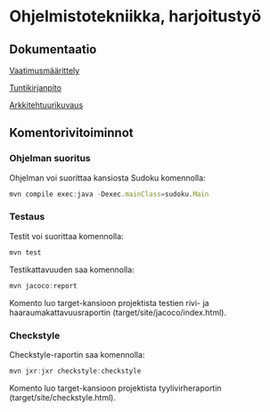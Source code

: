 # Ohjelmistotekniikka, harjoitustyö


## Dokumentaatio

[Vaatimusmäärittely](https://github.com/sareetta/ot-harjoitustyo/blob/master/dokumentaatio/vaatimusmäärittely.md)

[Tuntikirjanpito](https://github.com/sareetta/ot-harjoitustyo/blob/master/dokumentaatio/tuntikirjanpito.md)

[Arkkitehtuurikuvaus](https://github.com/sareetta/ot-harjoitustyo/blob/master/dokumentaatio/arkkitehtuuri.md)

## Komentorivitoiminnot

### Ohjelman suoritus
Ohjelman voi suorittaa kansiosta Sudoku komennolla:
```javascript
mvn compile exec:java -Dexec.mainClass=sudoku.Main
```
### Testaus
Testit voi suorittaa komennolla:
```javascript
mvn test
```
Testikattavuuden saa komennolla:
```javascript
mvn jacoco:report
```
Komento luo target-kansioon projektista testien rivi- ja haaraumakattavuusraportin (target/site/jacoco/index.html).

### Checkstyle
Checkstyle-raportin saa komennolla:
```javascript
mvn jxr:jxr checkstyle:checkstyle
```
Komento luo target-kansioon projektista tyylivirheraportin (target/site/checkstyle.html).


